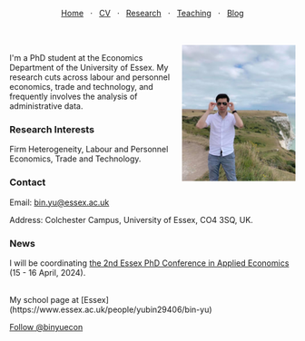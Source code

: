 <p align="center">
  <a href="https://binyueconomics.github.io/">Home</a>
  &nbsp; · &nbsp;
  <a href="https://binyueconomics.github.io/CV">CV</a>
  &nbsp; · &nbsp;
  <a href="https://binyueconomics.github.io/research">Research</a>
  &nbsp; · &nbsp;
  <a href="https://binyueconomics.github.io/teaching">Teaching</a>
  &nbsp; · &nbsp;
  <a href="https://binyueconomics.github.io/blog">Blog</a>
</p>

<br>
<br>

<img align="right" width="200" height="240" src="/assets/images/Bin.png">

I'm a PhD student at the Economics Department of the University of Essex. My research cuts across labour and personnel economics, trade and technology, and frequently involves the analysis of administrative data.

### Research Interests
Firm Heterogeneity, Labour and Personnel Economics, Trade and Technology. 
 
### Contact
Email: <bin.yu@essex.ac.uk>

Address: Colchester Campus, University of Essex, CO4 3SQ, UK. 

### News
I will be coordinating [the 2nd Essex PhD Conference in Applied Economics](https://www.essex.ac.uk/events/2024/04/15/2nd-essex-phd-conference-in-applied-economics) (15 - 16 April, 2024). 

<br>
My school page at [Essex](https://www.essex.ac.uk/people/yubin29406/bin-yu)

<a href="https://twitter.com/binyuecon?ref_src=twsrc%5Etfw" class="twitter-follow-button" data-show-count="false">Follow @binyuecon</a><script async src="https://platform.twitter.com/widgets.js" charset="utf-8"></script>
